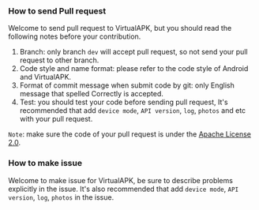 ### How to send Pull request
Welcome to send pull request to VirtualAPK, but you should read the following notes before your contribution.

1. Branch: only branch ```dev``` will accept pull request, so not send your pull request to other branch.
2. Code style and name format: please refer to the code style of Android and VirtualAPK.
3. Format of commit message when submit code by git: only English message that spelled Correctly is accepted.
4. Test: you should test your code before sending pull request, It's recommended that add ```device mode```, ```API version```, ```log```, ```photos``` and etc with your pull request.

```Note```: make sure the code of your pull request is under the [Apache License 2.0](https://github.com/didi/VirtualAPK/blob/master/LICENSE).

### How to make issue
Welcome to make issue for VirtualAPK, be sure to describe problems explicitly in the issue. It's also recommended that add ```device mode```, ```API version```, ```log```, ```photos``` in the issue.